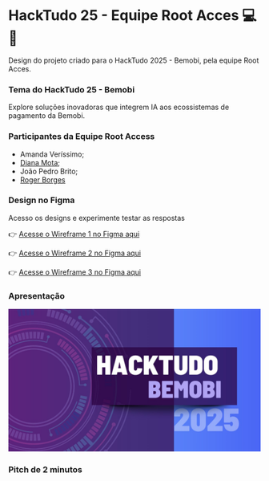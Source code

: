 # HackTudo 25 - Equipe Root Acces 💻📱
Design do projeto criado para o HackTudo 2025 - Bemobi, pela equipe Root Acces. 

### Tema do HackTudo 25 - Bemobi
Explore soluções inovadoras que integrem IA aos ecossistemas de pagamento da Bemobi.
### Participantes da Equipe Root Access

- Amanda Veríssimo;
- [Diana Mota](https://github.com/motadianas);
- João Pedro Brito;
- [Roger Borges](https://github.com/RogerBSG)

### Design no Figma
Acesso os designs e experimente testar as respostas

👉 [Acesse o Wireframe 1 no Figma aqui](https://www.figma.com/make/7FkApENSQXaqrdZcJfREIV/Chat-App-Mockup---Diana?node-id=0-1&p=f&t=zF1riZvj8L0iiQhn-0&fullscreen=1)

👉 [Acesse o Wireframe 2 no Figma aqui](https://www.figma.com/make/ya4XmGhvfyVIW6Cwepwnce/Chat-App-with-Message-Editing?node-id=0-1&p=f&t=xfEcMclDrvPed1T0-0&fullscreen=1)

👉 [Acesse o Wireframe 3 no Figma aqui](https://www.figma.com/make/sijnHteLkM3RiQbhFRIr0s/Mobile-Chat-App-Mockup?node-id=0-1&p=f&t=s7zSbOmnegRQG6ea-0&fullscreen=1)

### Apresentação
[![Preview do projeto](./preview.png)](https://www.canva.com/design/DAG0NWVtpV8/sDC5JnAxaCEZicQD5jT6Mw/view?utm_content=DAG0NWVtpV8&utm_campaign=designshare&utm_medium=link2&utm_source=uniquelinks&utlId=h2aa6cfe19b)


### Pitch de 2 minutos

